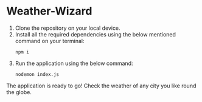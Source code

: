 # Weather-Wizard
1. Clone the repository on your local device.
2. Install all the required dependencies using the below mentioned command on your terminal:
   ```
   npm i
   ```
3. Run the application using the below command:
   ```
   nodemon index.js
   ```
The application is ready to go! Check the weather of any city you like round the globe.
